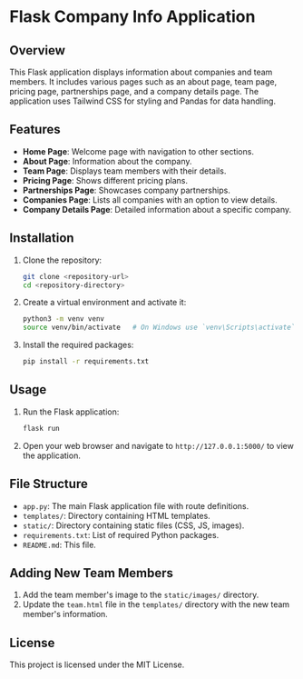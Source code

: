 
# Flask Company Info Application

## Overview

This Flask application displays information about companies and team members. It includes various pages such as an about page, team page, pricing page, partnerships page, and a company details page. The application uses Tailwind CSS for styling and Pandas for data handling.

## Features

- **Home Page**: Welcome page with navigation to other sections.
- **About Page**: Information about the company.
- **Team Page**: Displays team members with their details.
- **Pricing Page**: Shows different pricing plans.
- **Partnerships Page**: Showcases company partnerships.
- **Companies Page**: Lists all companies with an option to view details.
- **Company Details Page**: Detailed information about a specific company.

## Installation

1. Clone the repository:
    ```bash
    git clone <repository-url>
    cd <repository-directory>
    ```

2. Create a virtual environment and activate it:
    ```bash
    python3 -m venv venv
    source venv/bin/activate   # On Windows use `venv\Scripts\activate`
    ```

3. Install the required packages:
    ```bash
    pip install -r requirements.txt
    ```

## Usage

1. Run the Flask application:
    ```bash
    flask run
    ```

2. Open your web browser and navigate to `http://127.0.0.1:5000/` to view the application.

## File Structure

- `app.py`: The main Flask application file with route definitions.
- `templates/`: Directory containing HTML templates.
- `static/`: Directory containing static files (CSS, JS, images).
- `requirements.txt`: List of required Python packages.
- `README.md`: This file.

## Adding New Team Members

1. Add the team member's image to the `static/images/` directory.
2. Update the `team.html` file in the `templates/` directory with the new team member's information.

## License

This project is licensed under the MIT License.
